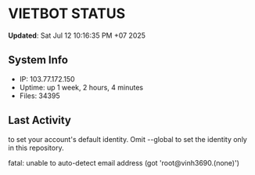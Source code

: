 # VIETBOT STATUS
**Updated**: Sat Jul 12 10:16:35 PM +07 2025

## System Info
- IP: 103.77.172.150
- Uptime: up 1 week, 2 hours, 4 minutes
- Files: 34395

## Last Activity

to set your account's default identity.
Omit --global to set the identity only in this repository.

fatal: unable to auto-detect email address (got 'root@vinh3690.(none)')
